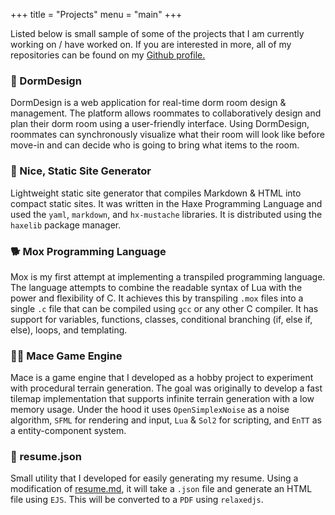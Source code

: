 +++
title = "Projects" 
menu = "main" 
+++

Listed below is small sample of some of the projects that I am currently working on / have worked on. If you are interested in more, all of my 
repositories can be found on my [Github profile.](https://github.com/gmisail)

### 🚪 DormDesign
DormDesign is a web application for real-time dorm room design & management. The platform allows roommates to collaboratively design and plan 
their dorm room using a user-friendly interface. Using DormDesign, roommates can synchronously visualize what their room will look like before 
move-in and can decide who is going to bring what items to the room.

### 💾 Nice, Static Site Generator
Lightweight static site generator that compiles Markdown & HTML into compact static sites. It was written in the Haxe Programming 
Language and used the `yaml`, `markdown`, and `hx-mustache` libraries. It is distributed using the `haxelib` package manager.

### 🐕 Mox Programming Language
Mox is my first attempt at implementing a transpiled programming language. The language attempts to combine the readable syntax of Lua with the 
power and flexibility of C. It achieves this by transpiling `.mox` files into a single `.c` file that can be compiled using `gcc` or any other C
compiler. It has support for variables, functions, classes, conditional branching (if, else if, else), loops, and templating.


### 🐕‍🦺 Mace Game Engine
Mace is a game engine that I developed as a hobby project to experiment with procedural terrain generation. The goal was originally to develop
a fast tilemap implementation that supports infinite terrain generation with a low memory usage. Under the hood it uses `OpenSimplexNoise` as a 
noise algorithm, `SFML` for rendering and input, `Lua` & `Sol2` for scripting, and `EnTT` as a entity-component system.


### 📝 resume.json
Small utility that I developed for easily generating my resume. Using a modification of [resume.md](https://github.com/mikepqr/resume.md), it will
take a `.json` file and generate an HTML file using `EJS`. This will be converted to a `PDF` using `relaxedjs`. 